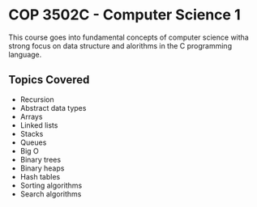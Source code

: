 # COP 3502C - Computer Science 1

This course goes into fundamental concepts of computer science witha strong focus on data structure and alorithms in the C programming language.

## Topics Covered

* Recursion
* Abstract data types
* Arrays
* Linked lists
* Stacks
* Queues
* Big O
* Binary trees
* Binary heaps
* Hash tables
* Sorting algorithms
* Search algorithms

